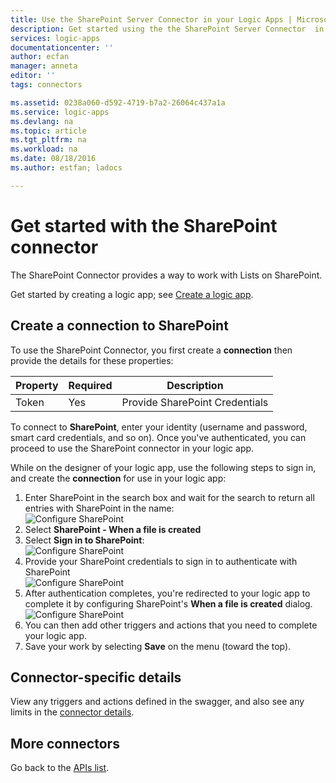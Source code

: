 ```yaml
---
title: Use the SharePoint Server Connector in your Logic Apps | Microsoft Docs
description: Get started using the the SharePoint Server Connector  in your Logic apps
services: logic-apps
documentationcenter: ''
author: ecfan
manager: anneta
editor: ''
tags: connectors

ms.assetid: 0238a060-d592-4719-b7a2-26064c437a1a
ms.service: logic-apps
ms.devlang: na
ms.topic: article
ms.tgt_pltfrm: na
ms.workload: na
ms.date: 08/18/2016
ms.author: estfan; ladocs

---
```

# Get started with the SharePoint connector
The SharePoint Connector provides a way to work with Lists on SharePoint.

Get started by creating a logic app; see [Create a logic app](../logic-apps/quickstart-create-first-logic-app-workflow.md).

## Create a connection to SharePoint
To use the SharePoint Connector, you first create a **connection** then provide the details for these properties: 

| Property | Required | Description |
| --- | --- | --- |
| Token |Yes |Provide SharePoint Credentials |

To connect to **SharePoint**, enter your identity (username and password, smart card credentials, and so on). Once you've authenticated, you can proceed to use the SharePoint connector in your logic app. 

While on the designer of your logic app, use the following steps to sign in, and create the **connection** for use in your logic app:

1. Enter SharePoint in the search box and wait for the search to return all entries with SharePoint in the name:   
   ![Configure SharePoint][1]  
2. Select **SharePoint - When a file is created**   
3. Select **Sign in to SharePoint**:   
   ![Configure SharePoint][2]    
4. Provide your SharePoint credentials to sign in to authenticate with SharePoint   
   ![Configure SharePoint][3]     
5. After authentication completes, you're redirected to your logic app to complete it by configuring SharePoint's **When a file is created** dialog.          
   ![Configure SharePoint][4]  
6. You can then add other triggers and actions that you need to complete your logic app.   
7. Save your work by selecting **Save** on the menu (toward the top).

## Connector-specific details

View any triggers and actions defined in the swagger, and also see any limits in the [connector details](/connectors/sharepoint/).

## More connectors
Go back to the [APIs list](apis-list.md).

[1]: ../../includes/media/connectors-create-api-sharepointonline/connectionconfig1.png  
[2]: ../../includes/media/connectors-create-api-sharepointonline/connectionconfig2.png 
[3]: ../../includes/media/connectors-create-api-sharepointonline/connectionconfig3.png
[4]: ../../includes/media/connectors-create-api-sharepointonline/connectionconfig4.png
[5]: ../../includes/media/connectors-create-api-sharepointonline/connectionconfig5.png
